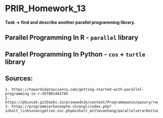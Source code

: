 # PRIR_Homework_13
#### Task -> find and describe another parallel programming library.
## Parallel Programming In R - ```parallel``` library
## Parallel Programming In Python - ```cos``` + ```turtle``` library 
## Sources:
    1. https://towardsdatascience.com/getting-started-with-parallel-programming-in-r-d5f801d43745
    2. https://pbiecek.gitbooks.io/przewodnik/content/Programowanie/pazury/rownolegle.html
    3. https://programmierkonzepte.ch/engl/index.php?inhalt_links=navigation.inc.php&inhalt_mitte=anhang/parallelverarbeitung.inc.php
